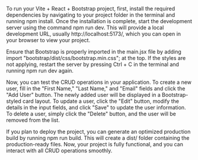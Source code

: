 To run your Vite + React + Bootstrap project, first, install the required dependencies by navigating to your project folder in the terminal and running npm install. Once the installation is complete, start the development server using the command npm run dev. This will provide a local development URL, usually http://localhost:5173/, which you can open in your browser to view your project.

Ensure that Bootstrap is properly imported in the main.jsx file by adding import "bootstrap/dist/css/bootstrap.min.css"; at the top. If the styles are not applying, restart the server by pressing Ctrl + C in the terminal and running npm run dev again.

Now, you can test the CRUD operations in your application. To create a new user, fill in the "First Name," "Last Name," and "Email" fields and click the "Add User" button. The newly added user will be displayed in a Bootstrap-styled card layout. To update a user, click the "Edit" button, modify the details in the input fields, and click "Save" to update the user information. To delete a user, simply click the "Delete" button, and the user will be removed from the list.

If you plan to deploy the project, you can generate an optimized production build by running npm run build. This will create a dist/ folder containing the production-ready files. Now, your project is fully functional, and you can interact with all CRUD operations smoothly.
